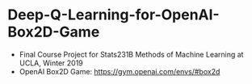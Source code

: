# Deep-Q-Learning-for-OpenAI-Box2D-Game

- Final Course Project for Stats231B Methods of Machine Learning at UCLA, Winter 2019
- OpenAI Box2D Game: https://gym.openai.com/envs/#box2d
